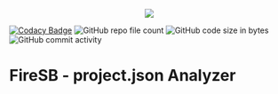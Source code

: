<a href="https://pscore23.github.io/FireSB/" target="_blank" rel="noopener noreferrer">
  <p align="center">
    <img src="https://user-images.githubusercontent.com/103930835/187671572-6d872f93-8228-41e2-abca-fed8b83bdbea.png" />
  </p>
</a>

[![Codacy Badge](https://app.codacy.com/project/badge/Grade/54db4e2ad3ee4241b7e44a134e95a84b)](https://www.codacy.com/gh/pscore23/FireSB/dashboard?utm_source=github.com&amp;utm_medium=referral&amp;utm_content=pscore23/FireSB&amp;utm_campaign=Badge_Grade)
![GitHub repo file count](https://img.shields.io/github/directory-file-count/pscore23/FireSB)
![GitHub code size in bytes](https://img.shields.io/github/languages/code-size/pscore23/FireSB)
![GitHub commit activity](https://img.shields.io/github/commit-activity/w/pscore23/FireSB)

# FireSB - project.json Analyzer
